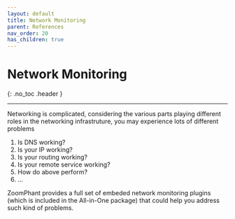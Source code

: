 ```yaml
---
layout: default
title: Network Monitoring
parent: References
nav_order: 20
has_children: true
---
```


# Network Monitoring

{: .no_toc .header }

----

Networking is complicated, considering the various parts playing different roles in the networking infrastruture, you may experience lots of different problems

1. Is DNS working?
2. Is your IP working?
3. Is your routing working?
4. Is your remote service working?
5. How do above perform?
6. ...

ZoomPhant provides a full set of embeded network monitoring plugins (which is included in the All-in-One package) that could help you address such kind of problems.